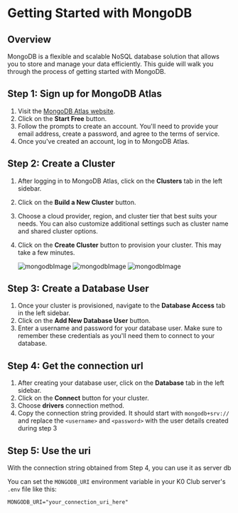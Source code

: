 # Getting Started with MongoDB

## Overview

MongoDB is a flexible and scalable NoSQL database solution that allows you to store and manage your data efficiently. This guide will walk you through the process of getting started with MongoDB.

## Step 1: Sign up for MongoDB Atlas

1. Visit the [MongoDB Atlas website](https://www.mongodb.com/atlas).
2. Click on the **Start Free** button.
3. Follow the prompts to create an account. You'll need to provide your email address, create a password, and agree to the terms of service.
4. Once you've created an account, log in to MongoDB Atlas.

   


## Step 2: Create a Cluster

1. After logging in to MongoDB Atlas, click on the **Clusters** tab in the left sidebar.
2. Click on the **Build a New Cluster** button.
3. Choose a cloud provider, region, and cluster tier that best suits your needs. You can also customize additional settings such as cluster name and shared cluster options.
4. Click on the **Create Cluster** button to provision your cluster. This may take a few minutes.

   ![mongodbImage](https://webimages.mongodb.com/_com_assets/cms/kko6fv1oxcwoavwi9-mongodb-atlas-create-project.png?auto=format%2Ccompress)
   ![mongodbImage](https://webimages.mongodb.com/_com_assets/cms/kko6gp6k5mcdhjw3w-mongodb-atlas-create-cluster.png?auto=format%2Ccompress)
   ![mongodbImage](https://webimages.mongodb.com/_com_assets/cms/kko6gby3qdbez0sjw-mongodb-atlas-choose-cloud-provider.png?auto=format%2Ccompress)

## Step 3: Create a Database User

1. Once your cluster is provisioned, navigate to the **Database Access** tab in the left sidebar.
2. Click on the **Add New Database User** button.
3. Enter a username and password for your database user. Make sure to remember these credentials as you'll need them to connect to your database.

## Step 4: Get the connection url

1. After creating your database user, click on the **Database** tab in the left sidebar.
2. Click on the **Connect** button for your cluster.
3. Choose **drivers** connection method.
4. Copy the connection string provided. It should start with `mongodb+srv://` and replace the `<username>` and `<password>` with the user details created during step 3

## Step 5: Use the uri

With the connection string obtained from Step 4, you can use it as server db

You can set the `MONGODB_URI` environment variable in your K0 Club server's `.env` file like this:

```dotenv
MONGODB_URI="your_connection_uri_here"
```
